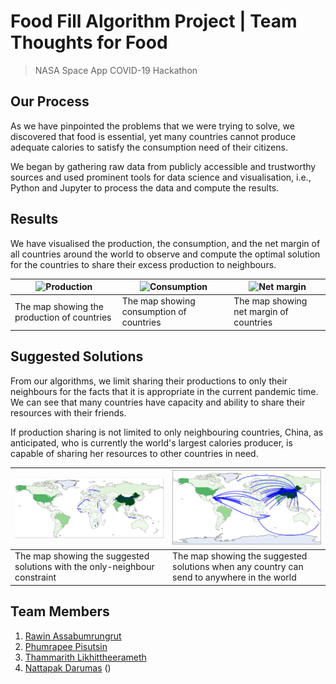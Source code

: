 # Food Fill Algorithm Project | Team Thoughts for Food

> NASA Space App COVID-19 Hackathon

## Our Process

As we have pinpointed the problems that we were trying to solve, we discovered that food is essential, yet many countries cannot produce adequate calories to satisfy the consumption need of their citizens.

We began by gathering raw data from publicly accessible and trustworthy sources and used prominent tools for data science and visualisation, i.e., Python and Jupyter to process the data and compute the results.

## Results

We have visualised the production, the consumption, and the net margin of all countries around the world to observe and compute the optimal solution for the countries to share their excess production to neighbours.

|![Production](img/production.png)|![Consumption](img/consumption.png)|![Net margin](img/net-margin.png)|
|---|---|---|
|The map showing the production of countries|The map showing consumption of countries|The map showing net margin of countries|

## Suggested Solutions

From our algorithms, we limit sharing their productions to only their neighbours for the facts that it is appropriate in the current pandemic time. We can see that many countries have capacity and ability to share their resources with their friends.

If production sharing is not limited to only neighbouring countries, China, as anticipated, who is currently the world's largest calories producer, is capable of sharing her resources to other countries in need.

|![Neighbours only](img/neighbour-only.png)|![All possible](img/all-possible.png)|
|---|---|
|The map showing the suggested solutions with the only-neighbour constraint|The map showing the suggested solutions when any country can send to anywhere in the world|

## Team Members

1. [Rawin Assabumrungrut](https://www.linkedin.com/in/rawias)
2. [Phumrapee Pisutsin](https://www.linkedin.com/in/phumrapee)
3. [Thammarith Likhittheerameth](https://www.linkedin.com/in/thammarith)
4. [Nattapak Darumas](https://www.linkedin.com/in/ndarumas)
()
